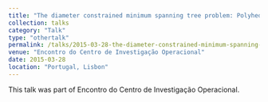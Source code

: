 ```yaml
---
title: "The diameter constrained minimum spanning tree problem: Polyhedral study"
collection: talks
category: "Talk"
type: "othertalk"
permalink: /talks/2015-03-28-the-diameter-constrained-minimum-spanning-tree-problem:-polyhedral-study
venue: "Encontro do Centro de Investigação Operacional"
date: 2015-03-28
location: "Portugal, Lisbon"
---
```


This talk was part of Encontro do Centro de Investigação Operacional.
